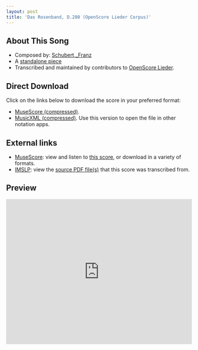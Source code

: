 ```yaml
---
layout: post
title: 'Das Rosenband, D.280 (OpenScore Lieder Corpus)'
---
```


## About This Song

- Composed by: [Schubert,_Franz](https://fourscoreandmore.org/openscore/lieder/Schubert,_Franz)
- A [standalone piece](https://fourscoreandmore.org/openscore/lieder/Schubert,_Franz/_)
- Transcribed and maintained by contributors to [OpenScore Lieder].

[OpenScore Lieder]: https://musescore.com/openscore-lieder-corpus

## Direct Download

Click on the links below to download the score in your preferred format:
- [MuseScore (compressed)](https://github.com/openscore/lieder/blob/main/scores/Schubert,_Franz/_/Das_Rosenband,_D.280/lc5946872.mscz?raw=true).
- [MusicXML (compressed)](https://github.com/openscore/lieder/blob/main/scores/Schubert,_Franz/_/Das_Rosenband,_D.280/lc5946872.mxl?raw=true). Use this version to open the file in other notation apps.

## External links

- [MuseScore]: view and listen to [this score][MuseScore], or download in a variety of formats.
- [IMSLP]: view the [source PDF file(s)][IMSLP] that this score was transcribed from.

[MuseScore]: https://musescore.com/score/5946872
[IMSLP]: https://imslp.org/wiki/Special:ReverseLookup/10416

## Preview

<iframe width="100%" height="394" src="https://musescore.com/openscore-lieder-corpus/scores/5946872/embed" frameborder="0" allowfullscreen allow="autoplay; fullscreen"></iframe>
